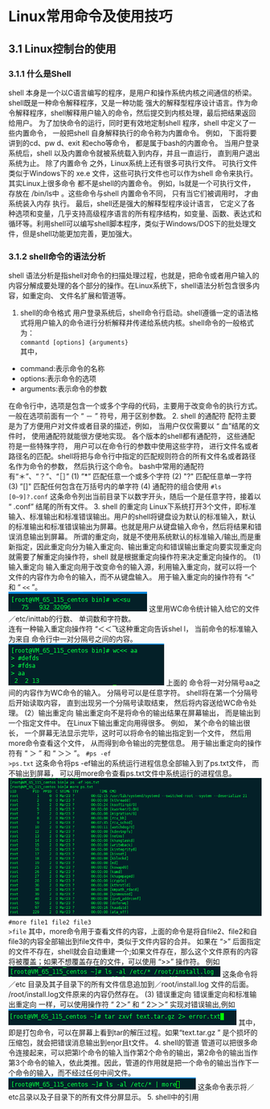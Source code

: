 # Linux常用命令及使用技巧

## 3.1 Linux控制台的使用

### 3.1.1 什么是Shell
shell 本身是一个以C语言编写的程序，是用户和操作系统内核之间通信的桥梁。shell既是一种命令解释程序，又是一种功能 强大的解释型程序设计语言。作为命令解释程序，shell解释用户输入的命令，然后提交到内核处理，最后把结果返回给用户。
为了加快命令的运行，同时更有效地定制shell 程序，shell 中定义了一些内置命令， 一般把shell 自身解释执行的命令称为内置命令。 例如， 下面将要讲到的cd、pw d、exit 和echo等命令， 都是属于bash的内置命令。 当用户登录系统后，shell 以及内置命令就被系统载入到内存，并且一直运行， 直到用户退出 系统为止。 除了内置命令 之外，Linux系统上还有很多可执行文件。 可执行文件类似于Windows下的 xe.e 文件，这些可执行文件也可以作为shell 命令来执行。其实Linux上很多命令 都不是shell的内置命令。 例如，ls就是一个可执行文件，存放在 /bin/ls中 。这些命令与shell 内置命令不同， 只有当它们被调用时， 才由系统装入内存 执行。
最后，shell还是强大的解释型程序设计语言， 它定义了各种选项和变量，几乎支持高级程序语言的所有程序结构，如变量、函数、表达式和循环等。利用shell可以编写shell脚本程序，类似于Windows/DOS下的批处理文件，但是shell功能更加完善，更加强大。
### 3.1.2 shell命令的语法分析
shell 语法分析是指shell对命令的扫描处理过程，也就是，把命令或者用户输入的内容分解成要处理的各个部分的操作。在Linux系统下，shell语法分析包含很多内容，如重定向、
文件名扩展和管道等。
1. shell的命令格式
用户登录系统后，shell命令行启动。shell遵循一定的语法格式将用户输入的命令进行分析解释井传递给系统内核。shell命令的一般格式为：</br>
<code>commantd [options] {arguments}</code></br>
其中，</br>
- command:表示命令的名称
- options:表示命令的选项
- arguments:表示命令的参数

在命令行中，选项是包含一个或多个字母的代码，主要用于改变命令的执行方式。 一般在选项前面有一个 “ － ” 符号，用于区别参数。
2. shell 的通配符
配符主要是为了方便用户对文件或者目录的描述，例如， 当用户仅仅需要以 “ 血”结尾的文件时， 使用通配符就能很方便地实现。 各个版本的shell都有通配符， 这些通配符是一些特殊字符， 用户可以在命令行的参数中使用这些字符， 进行文件名或者路径名的匹配。shell将把与命令行中指定的匹配规则符合的所有文件名或者路径名作为命令的参数， 然后执行这个命令。
bash中常用的通配符有“＊”、“？”、“［］”
(1) ”*” 匹配任意一个或多个字符
(2) "?" 匹配任意单一字符
(3) ”[]" 匹配任何包含在万括号内的单字符
(4) 通配符的组合使用
<code>#ls [0~9]?.conf</code>
这条命令列出当前目录下以数字开头，随后一个是任意字符，接着以 “ .conf” 结尾的所有文件。
3. shell 的重定向
Linux下系统打开3个文件，即标准输入、标准输出和标准错误输出。用户的shell将键盘设为默认的标准输入，默认的标准输出和标准错误输出为屏幕。也就是用户从键盘输入命令，然后将结果和错误消息输出到屏幕。
所谓的重定向，就是不使用系统默认的标准输入/输出,而是重新指定，因此重定向分为输入重定向、输出重定向和错误输出重定向要实现重定向就需要了解重定向操作符，shell 就是根据重定向操作符来决定重定向操作的。
(1) 输入重定向
输入重定向用于改变命令的输入源，利用输入重定向，就可以将一个文件的内容作为命令的输入，而不从键盘输入。
用于输入重定向的操作符有 “<code><</code>” 和 “ <code><<</code> ”。</br>
![Ispci](/picture/wc.png)
这里用WC命令统计输入给它的文件／etc/inittab的行数、 单词数和字符数。</br>
连有一种输入重定向操作符 “＜＜飞这种重定向告诉shel l， 当前命令的标准输入为来自 命令行中一对分隔号之间的内容。
![Ispci](/picture/wcaa.png)
上面的 命令将一对分隔号aa之间的内容作为WC命令的输入。 分隔号可以是任意字符。 shell将在第一个分隔号后开始读取内容， 直到出现另一个分隔号读取结束， 然后将内容送给WC命令处理。
(2）输出重定向
输出重定向不是将命令的输出结果在屏幕输出， 而是输出到一个指定文件中。
在Linux下输出重定向用得很多。 例如， 某个命令的输出很长， 一个屏幕无法显示完毕，这时可以将命令的输出指定到一个文件， 然后用 more命令查看这个文件， 从而得到命令输出的完整信息。
用于输出重定向的操作符有 “ ＞ ” 和 “ ＞＞ ”。
<code>#ps -ef >ps.txt</code>
这条命令将ps -ef输出的系统运行进程信息全部输入到了ps.txt文件， 而不输出到屏幕， 可以用more命令查看ps.txt文件中系统运行的进程信息。
![Ispci](/picture/ps.png)
<code>#more file1 file2 file3 >file</code>
其中，more命令用于查看文件的内容，上面的命令是将自file2、file2和自file3的内容全部输出到file文件中，类似于文件内容的合并。
如果在 “>” 后面指定的文件不存在，shell就会自动重建一个;如果文件存在，那么这个文件原有的内容将被覆盖；如果不想覆盖存在的文件，可以使用 “>>” 操作符。
例如
![Ispci](/picture/install.png)
这条命令将／etc 目录及其子目录下的所有文件信息追加到／root/install.log 文件的后面。 /root/install.log文件原来的内容仍然存在。
(3) 错误重定向
错误重定向和标准输出重定向 一样，可以使用操作符 “ 2＞” 和 “ 2＞＞” 实现对错误输出,例如
![Ispci](/picture/error.png)
其中，即是打包命令，可以在屏幕上看到tar的解压过程。如果“text.tar.gz ” 是个损坏的压缩包，就会把错误消息输出到eηor且t文件。
4. shell的管道
管道可以把很多命令连接起来，可以把第l个命令的输入当作第2个命令的输出，第2命令的输出当作第3个命令的输入，依此类推。因此，管道的作用就是把一个命令的输出当作下一个命令的输入，而不经过任何中间文件。
![Ispci](/picture/gaun.png)
这条命令表示将／etc吕录以及子目录下的所有文件分屏显示。
5. shell中的引用
